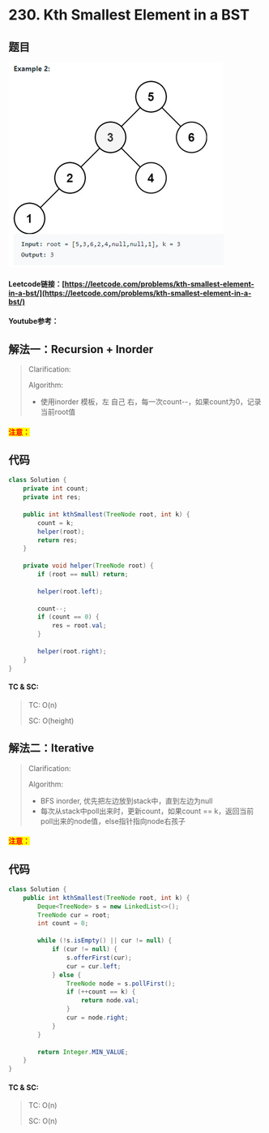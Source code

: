 # 230. Kth Smallest Element in a BST

## 题目

![](<.gitbook/assets/image (53).png>)

#### Leetcode链接：[https://leetcode.com/problems/kth-smallest-element-in-a-bst/](https://leetcode.com/problems/kth-smallest-element-in-a-bst/)

#### Youtube参考：

## 解法一：Recursion + Inorder

> Clarification:&#x20;
>
> Algorithm:&#x20;
>
> * 使用inorder 模板，左 自己 右，每一次count--，如果count为0，记录当前root值

#### <mark style="color:red;">注意：</mark>

## 代码

```java
class Solution {
    private int count;
    private int res;
    
    public int kthSmallest(TreeNode root, int k) {
        count = k;
        helper(root);
        return res;
    }
    
    private void helper(TreeNode root) {
        if (root == null) return;
        
        helper(root.left);   
        
        count--;
        if (count == 0) {
            res = root.val;
        }
        
        helper(root.right);
    }
}
```

#### TC & SC:&#x20;

> TC: O(n)
>
> SC: O(height)

## 解法二：Iterative

> Clarification:&#x20;
>
> Algorithm:&#x20;
>
> * BFS inorder, 优先把左边放到stack中，直到左边为null
> * 每次从stack中poll出来时，更新count，如果count == k，返回当前poll出来的node值，else指针指向node右孩子

#### <mark style="color:red;">注意：</mark>

## 代码

```java
class Solution {
    public int kthSmallest(TreeNode root, int k) {
        Deque<TreeNode> s = new LinkedList<>();
        TreeNode cur = root;
        int count = 0;
        
        while (!s.isEmpty() || cur != null) {
            if (cur != null) {
                s.offerFirst(cur);
                cur = cur.left;
            } else {
                TreeNode node = s.pollFirst();
                if (++count == k) {
                    return node.val;
                }
                cur = node.right;
            }
        }
        
        return Integer.MIN_VALUE;
    }
}
```

#### TC & SC:&#x20;

> TC: O(n)
>
> SC: O(n)
